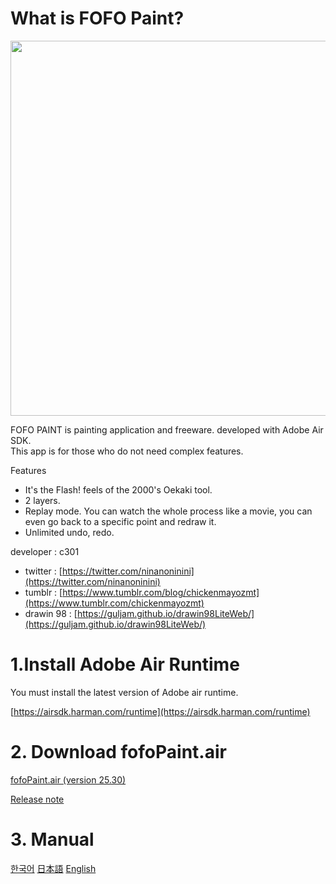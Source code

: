 
# What is FOFO Paint?

<img src="https://github.com/guljam/2020FlashPaint/assets/15816034/1cd00303-a9ba-495a-8fc4-0beec505752b" width="600">

FOFO PAINT is painting application and freeware. developed with Adobe Air SDK.<br>
This app is for those who do not need complex features.

Features
- It's the Flash! feels of the 2000's Oekaki tool.
- 2 layers.
- Replay mode. You can watch the whole process like a movie, you can even go back to a specific point and redraw it.
- Unlimited undo, redo.

developer : c301
- twitter : [https://twitter.com/ninanoninini](https://twitter.com/ninanoninini)
- tumblr : [https://www.tumblr.com/blog/chickenmayozmt](https://www.tumblr.com/chickenmayozmt)
- drawin 98 : [https://guljam.github.io/drawin98LiteWeb/](https://guljam.github.io/drawin98LiteWeb/)

# 1.Install Adobe Air Runtime
You must install the latest version of Adobe air runtime.

[https://airsdk.harman.com/runtime](https://airsdk.harman.com/runtime)

# 2. Download fofoPaint.air
  [fofoPaint.air (version 25.30)](https://github.com/guljam/2020FlashPaint/releases/download/update2/fofoPaint.air)

  [Release note](https://raw.githubusercontent.com/guljam/2020FlashPaint/master/releasenote.txt)

# 3. Manual
  [한국어](https://github.com/guljam/2020FlashPaint/wiki/FOFO-Paint-%EC%84%A4%EB%AA%85%EC%84%9C)
  [日本語](https://github.com/guljam/2020FlashPaint/wiki/FOFO-Paint-%E3%83%9E%E3%83%8B%E3%83%A5%E3%82%A2%E3%83%AB)
  [English](https://github.com/guljam/2020FlashPaint/wiki/FOFO-Paint-manual)

